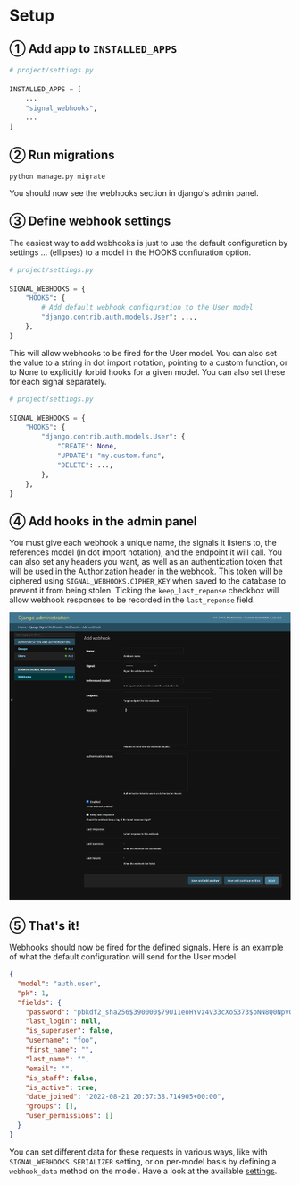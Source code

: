 # Setup

## ① Add app to `INSTALLED_APPS`

```python
# project/settings.py

INSTALLED_APPS = [
    ...
    "signal_webhooks",
    ...
]
```

## ② Run migrations

```shell
python manage.py migrate
```

You should now see the webhooks section in django's admin panel.

## ③ Define webhook settings

The easiest way to add webhooks is just to use the default
configuration by settings ... (ellipses) to a model in the
HOOKS confiuration option.

```python
# project/settings.py

SIGNAL_WEBHOOKS = {
    "HOOKS": {
        # Add default webhook configuration to the User model
        "django.contrib.auth.models.User": ...,
    },
}
```

This will allow webhooks to be fired for the User model.
You can also set the value to a string in dot import notation,
pointing to a custom function, or to None to explicitly forbid
hooks for a given model. You can also set these for each signal
separately.

```python
# project/settings.py

SIGNAL_WEBHOOKS = {
    "HOOKS": {
        "django.contrib.auth.models.User": {
            "CREATE": None,
            "UPDATE": "my.custom.func",
            "DELETE": ...,
        },
    },
}
```

## ④ Add hooks in the admin panel

You must give each webhook a unique name, the signals it listens to,
the references model (in dot import notation), and the endpoint
it will call. You can also set any headers you want, as well as
an authentication token that will be used in the Authorization
header in the webhook. This token will be ciphered using
`SIGNAL_WEBHOOKS.CIPHER_KEY` when saved to the database to
prevent it from being stolen. Ticking the `keep_last_reponse`
checkbox will allow webhook responses to be recorded in the
`last_reponse` field.


![Webhooks in admin panel][admin_panel]


## ⑤ That's it!

Webhooks should now be fired for the defined signals. Here is an
example of what the default configuration will send for the User
model.

```json
{
  "model": "auth.user",
  "pk": 1,
  "fields": {
    "password": "pbkdf2_sha256$390000$79U11eoHYvz4v33cXo5373$bNN8Q0NpvOowd1od9pBUNG1WJ4zUIz4eOlaSOQNbop8=",
    "last_login": null,
    "is_superuser": false,
    "username": "foo",
    "first_name": "",
    "last_name": "",
    "email": "",
    "is_staff": false,
    "is_active": true,
    "date_joined": "2022-08-21 20:37:38.714905+00:00",
    "groups": [],
    "user_permissions": []
  }
}
```

You can set different data for these requests in various ways,
like with `SIGNAL_WEBHOOKS.SERIALIZER` setting, or on per-model
basis by defining a `webhook_data` method on the model.
Have a look at the available [settings].


[admin_panel]: https://raw.githubusercontent.com/MrThearMan/django-signal-webhooks/main/docs/img/admin_panel.png
[settings]: https://github.com/MrThearMan/django-signal-webhooks/blob/main/signal_webhooks/settings.py
